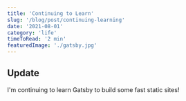 ```yaml
---
title: 'Continuing to Learn'
slug: '/blog/post/continuing-learning'
date: '2021-08-01'
category: 'life'
timeToRead: '2 min'
featuredImage: './gatsby.jpg'
---
```


## Update

I'm continuing to learn Gatsby to build some fast static sites!
